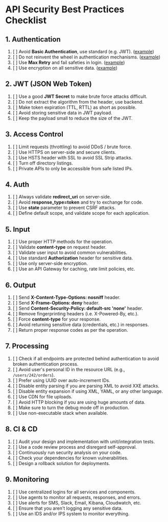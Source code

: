 # API Security Best Practices Checklist

## 1. Authentication

1. [ ] Avoid **Basic Authentication**, use standard (e.g. JWT). ([example](examples/01-jwt-fastapi.md))
2. [ ] Do not reinvent the wheel in authentication mechanisms. ([example](examples/02-do-not-reinvent-the-wheel.md))
3. [ ] Use **Max Retry** and fail safeties in login. ([example](examples/03-max-retries-and-jail.md))
4. [ ] Use encryption on all sensitive data. ([example](examples/04-use-encryption-on-sensitive-data.md))

## 2. JWT (JSON Web Token)

1. [ ] Use a good **JWT Secret** to make brute force attacks difficult.
2. [ ] Do not extract the algorithm from the header, use backend.
3. [ ] Make token expiration (TTL, RTTL) as short as possible.
4. [ ] Avoid storing sensitive data in JWT payload.
5. [ ] Keep the payload small to reduce the size of the JWT.

## 3. Access Control

1. [ ] Limit requests (throttling) to avoid DDoS / brute force.
2. [ ] Use HTTPS on server-side and secure clients.
3. [ ] Use HSTS header with SSL to avoid SSL Strip attacks.
4. [ ] Turn off directory listings.
5. [ ] Private APIs to only be accessible from safe listed IPs.

## 4. Auth

1. [ ] Always validate **redirect_uri** on server-side.
2. [ ] Avoid **response_type=token** and try to exchange for code.
3. [ ] Use **state** parameter to prevent CSRF attacks.
4. [ ] Define default scope, and validate scope for each application.

## 5. Input

1. [ ] Use proper HTTP methods for the operation.
2. [ ] Validate **content-type** on request header.
3. [ ] Validate user input to avoid common vulnerabilities.
4. [ ] Use standard **Authorization** header for sensitive data.
5. [ ] Use only server-side encryption.
6. [ ] Use an API Gateway for caching, rate limit policies, etc.

## 6. Output

1. [ ] Send **X-Content-Type-Options: nosniff** header.
2. [ ] Send **X-Frame-Options: deny** header.
3. [ ] Send **Content-Security-Policy: default-src 'none'** header.
4. [ ] Remove fingerprinting headers (i.e. X-Powered-By, etc.).
5. [ ] Force **content-type** for your response.
6. [ ] Avoid returning sensitive data (credentials, etc.) in responses.
7. [ ] Return proper response codes as per the operation.

## 7. Processing

1. [ ] Check if all endpoints are protected behind authentication to avoid broken authentication process.
2. [ ] Avoid user's personal ID in the resource URL (e.g., `/users/242/orders`).
3. [ ] Prefer using UUID over auto-increment IDs.
4. [ ] Disable entity parsing if you are parsing XML to avoid XXE attacks.
5. [ ] Disable entity expansion if using XML, YAML, or any other language.
6. [ ] Use CDN for file uploads.
7. [ ] Avoid HTTP blocking if you are using huge amounts of data.
8. [ ] Make sure to turn the debug mode off in production.
9. [ ] Use non-executable stack when available.

## 8. CI & CD

1. [ ] Audit your design and implementation with unit/integration tests.
2. [ ] Use a code review process and disregard self-approval.
3. [ ] Continuously run security analysis on your code.
4. [ ] Check your dependencies for known vulnerabilities.
5. [ ] Design a rollback solution for deployments.

## 9. Monitoring

1. [ ] Use centralized logins for all services and components.
2. [ ] Use agents to monitor all requests, responses, and errors.
3. [ ] Use alerts for SMS, Slack, Email, Kibana, Cloudwatch, etc.
4. [ ] Ensure that you aren't logging any sensitive data.
5. [ ] Use an IDS and/or IPS system to monitor everything.
